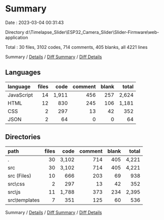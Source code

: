 # Summary

Date : 2023-03-04 00:31:43

Directory d:\\Timelapse_Slider\\ESP32_Camera_Slider\\Slider-Firmware\\web-application

Total : 30 files,  3102 codes, 714 comments, 405 blanks, all 4221 lines

Summary / [Details](details.md) / [Diff Summary](diff.md) / [Diff Details](diff-details.md)

## Languages
| language | files | code | comment | blank | total |
| :--- | ---: | ---: | ---: | ---: | ---: |
| JavaScript | 14 | 1,911 | 456 | 257 | 2,624 |
| HTML | 12 | 830 | 245 | 106 | 1,181 |
| CSS | 2 | 297 | 13 | 42 | 352 |
| JSON | 2 | 64 | 0 | 0 | 64 |

## Directories
| path | files | code | comment | blank | total |
| :--- | ---: | ---: | ---: | ---: | ---: |
| . | 30 | 3,102 | 714 | 405 | 4,221 |
| src | 30 | 3,102 | 714 | 405 | 4,221 |
| src (Files) | 10 | 666 | 203 | 69 | 938 |
| src\\css | 2 | 297 | 13 | 42 | 352 |
| src\\js | 11 | 1,788 | 373 | 234 | 2,395 |
| src\\templates | 7 | 351 | 125 | 60 | 536 |

Summary / [Details](details.md) / [Diff Summary](diff.md) / [Diff Details](diff-details.md)